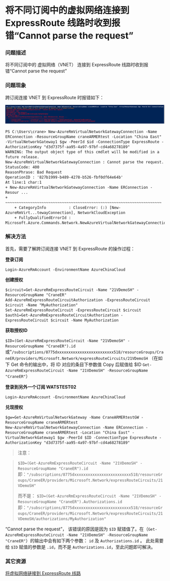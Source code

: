 <properties
	pageTitle="将不同订阅中的虚拟网络连接到 ExpressRoute 线路时收到报错'Cannot parse the request'"
	description="通过 PowerShell 将不同订阅中的虚拟网络连接到 ExpressRoute"
	services="virtual-network"
	documentationCenter=""
	authors=""
	manager=""
	editor=""
	tags="Azure,PowerShell,VNet,ExpressRoute,Subscriptions"/>

<tags
    ms.service="virtual-network-aog"
    ms.date="12/08/2016"
    wacn.date="12/08/2016"/>

# 将不同订阅中的虚拟网络连接到 ExpressRoute 线路时收到报错“Cannot parse the request” #

### 问题描述 ###

将不同订阅中的 虚拟网络（VNET） 连接到 ExpressRoute 线路时收到报错“Cannot parse the request” 

### 问题现象 ###

跨订阅连接 VNET 到 ExpressRoute 时报错如下：

![powershell-link-vnet-er](./media/aog-virtual-network-qa-expressroute-cannot-parse-request/powershell-link-vnet-er.png)

	PS C:\Users\crane> New-AzureRmVirtualNetworkGatewayConnection -Name ERConnection -ResourceGroupName craneARMERtest -Location "China East" -VirtualNetworkGateway1 $gw -PeerId $id -ConnectionType ExpressRoute -AuthorizationKey "d3d7375f-aa95-4a97-97bf-cd4a68278189" 
	WARNING: The output object type of this cmdlet will be modified in a future release.
	New-AzureRmVirtualNetworkGatewayConnection : Cannot parse the request.
	StatusCode: 400
	ReasonPhrase: Bad Request
	OperationID : '827b1999-b489-4278-b526-fbf0df64e64b'
	At line:1 char:1
	+ New-AzureRmVirtualNetworkGatewayConnection -Name ERConnection -Resour ...
	+ ~~~~~~~~~~~~~~~~~~~~~~~~~~~~~~~~~~~~~~~~~~~~~~~~~~~~~~~~~~~~~~~~~~~~~
	    + CategoryInfo          : CloseError: (:) [New-AzureRmVirt...tewayConnection], NetworkCloudException
	    + FullyQualifiedErrorId : Microsoft.Azure.Commands.Network.NewAzureVirtualNetworkGatewayConnectionCommand

### 解决方法 ###

首先，需要了解跨订阅连接 VNET 到 ExpressRoute 的操作过程：

**登录订阅**

	Login-AzureRmAccount -EnvironmentName AzureChinaCloud

**创建授权**

	$circuit=Get-AzureRmExpressRouteCircuit -Name "21VDemoSH" -ResourceGroupName "CraneER"
	Add-AzureRmExpressRouteCircuitAuthorization -ExpressRouteCircuit $circuit -Name "MyAuthorization"
	Set-AzureRmExpressRouteCircuit -ExpressRouteCircuit $circuit
	$auth1=Get-AzureRmExpressRouteCircuitAuthorization -ExpressRouteCircuit $circuit -Name MyAuthorization 
 
**获取授权ID**

`$ID=(Get-AzureRmExpressRouteCircuit -Name "21VDemoSH" -ResourceGroupName "CraneER").id`
或"`/subscriptions/8775dxxxxxxxxxxxxxxxxxxxxxxxxx518/resourceGroups/CraneER/providers/Microsoft.Network/expressRouteCircuits/21VDemoSH` （在如下 Get 命令的输出中，将 ID 对应的条目下参数值 Copy 后赋值给 $ID
`Get-AzureRmExpressRouteCircuit -Name "21VDemoSH" -ResourceGroupName "CraneER"`）

**登录到另外一个订阅 WATSTEST02**

    Login-AzureRmAccount -EnvironmentName AzureChinaCloud
 
**兑现授权**

	$gw=Get-AzureRmVirtualNetworkGateway -Name CraneARMERtestGW -ResourceGroupName craneARMERtest 
	New-AzureRmVirtualNetworkGatewayConnection -Name ERConnection -ResourceGroupName craneARMERtest -Location "China East" -VirtualNetworkGateway1 $gw -PeerId $ID -ConnectionType ExpressRoute -AuthorizationKey "d3d7375f-aa95-4a97-97bf-cd4a68278189" 

> 注意：

> `$ID=(Get-AzureRmExpressRouteCircuit -Name "21VDemoSH" -ResourceGroupName "CraneER").id`
> 即：`"/subscriptions/8775dxxxxxxxxxxxxxxxxxxxxxxxxx518/resourceGroups/CraneER/providers/Microsoft.Network/expressRouteCircuits/21VDemoSH"`
> 
> 而不是：
`$ID=(Get-AzureRmExpressRouteCircuit -Name "21VDemoSH" -ResourceGroupName "CraneER").Authorizations.id`
即：`"/subscriptions/8775dxxxxxxxxxxxxxxxxxxxxxxxxx518/resourceGroups/CraneER/providers/Microsoft.Network/expressRouteCircuits/21VDemoSH/authorizations/MyAuthorization"`

“Cannot parse the request”， 该错误的原因是因为 `$ID` 赋错值了。在（`Get-AzureRmExpressRouteCircuit -Name "21VDemoSH" -ResourceGroupName "CraneER"`）的输出中会有如下两个参数：
 `id` 及 `Authorizations.id` 。
此处需要给 `$ID` 赋值的参数是 `.id`，而不是 `Authorizations.id`，至此问题即可解决。


### 其它资源 ###

[将虚拟网络链接到 ExpressRoute 线路](/documentation/articles/expressroute-howto-linkvnet-arm/)




